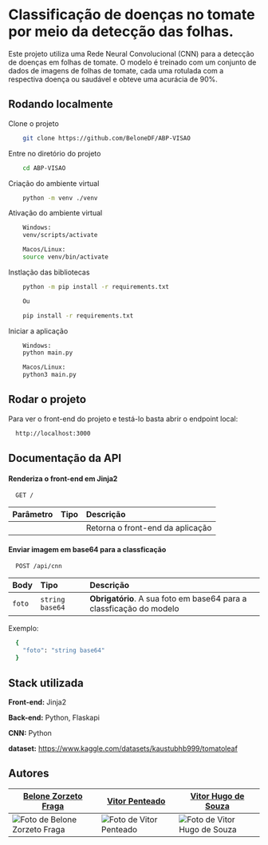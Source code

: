 
# Classificação de doenças no tomate por meio da detecção das folhas.

Este projeto utiliza uma Rede Neural Convolucional (CNN) para a detecção de doenças em folhas de tomate. O modelo é treinado com um conjunto de dados de imagens de folhas de tomate, cada uma rotulada com a respectiva doença ou saudável e obteve uma acurácia de 90%.


## Rodando localmente

Clone o projeto

```bash
    git clone https://github.com/BeloneDF/ABP-VISAO
```

Entre no diretório do projeto

```bash
    cd ABP-VISAO
```

Criação do ambiente virtual

```bash
    python -m venv ./venv
```

Ativação do ambiente virtual

```bash
    Windows:
    venv/scripts/activate

    Macos/Linux: 
    source venv/bin/activate
```

Instlação das bibliotecas
```bash
    python -m pip install -r requirements.txt

    Ou

    pip install -r requirements.txt
```

Iniciar a aplicação
```bash
    Windows:
    python main.py

    Macos/Linux: 
    python3 main.py
```
## Rodar o projeto

Para ver o front-end do projeto e testá-lo basta abrir o endpoint local:

```bash
  http://localhost:3000
```


## Documentação da API

#### Renderiza o front-end em Jinja2

```http
  GET /
```

| Parâmetro   | Tipo       | Descrição                           |
| :---------- | :--------- | :---------------------------------- |
|  |  | Retorna o front-end da aplicação |

#### Enviar imagem em base64 para a classficação

```http
  POST /api/cnn
```

| Body   | Tipo       | Descrição                                   |
| :---------- | :--------- | :------------------------------------------ |
| `foto`      | `string base64` | **Obrigatório**. A sua foto em base64 para a classficação do modelo |

Exemplo:
```bash
  {
    "foto": "string base64"
  }
```



## Stack utilizada

**Front-end:** Jinja2

**Back-end:** Python, Flaskapi

**CNN:** Python

**dataset:** https://www.kaggle.com/datasets/kaustubhb999/tomatoleaf


## Autores

| [Belone Zorzeto Fraga](https://github.com/belonedf) | [Vitor Penteado](https://github.com/VPente) | [Vitor Hugo de Souza](https://github.com/souzavitorhugo) |
|------------------------------------------------------|---------------------------------------------|--------------------------------------------------------|
| ![Foto de Belone Zorzeto Fraga](https://github.com/belonedf.png?size=150) | ![Foto de Vitor Penteado](https://github.com/VPente.png?size=150) | ![Foto de Vitor Hugo de Souza](https://github.com/souzavitorhugo.png?size=150) |
